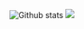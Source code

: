 ![Github stats](https://github-readme-stats.vercel.app/api?username=ayushambar&count_private=true&show_icons=true&card_width=10)
<img src="https://github-readme-stats.vercel.app/api/top-langs/?username=ayushambar&layout=compact&count_private=true" />

